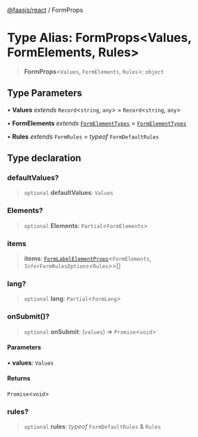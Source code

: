 [@faasjs/react](../README.md) / FormProps

# Type Alias: FormProps\<Values, FormElements, Rules\>

> **FormProps**\<`Values`, `FormElements`, `Rules`\>: `object`

## Type Parameters

• **Values** *extends* `Record`\<`string`, `any`\> = `Record`\<`string`, `any`\>

• **FormElements** *extends* [`FormElementTypes`](FormElementTypes.md) = [`FormElementTypes`](FormElementTypes.md)

• **Rules** *extends* `FormRules` = *typeof* `FormDefaultRules`

## Type declaration

### defaultValues?

> `optional` **defaultValues**: `Values`

### Elements?

> `optional` **Elements**: `Partial`\<`FormElements`\>

### items

> **items**: [`FormLabelElementProps`](FormLabelElementProps.md)\<`FormElements`, `InferFormRulesOptions`\<`Rules`\>\>[]

### lang?

> `optional` **lang**: `Partial`\<`FormLang`\>

### onSubmit()?

> `optional` **onSubmit**: (`values`) => `Promise`\<`void`\>

#### Parameters

• **values**: `Values`

#### Returns

`Promise`\<`void`\>

### rules?

> `optional` **rules**: *typeof* `FormDefaultRules` & `Rules`
